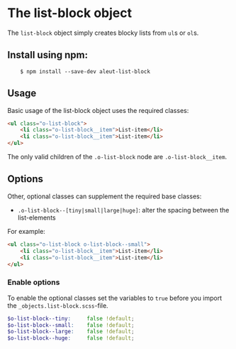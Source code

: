 # The list-block object

The `list-block` object simply creates blocky lists from `ul`s or `ol`s.

## Install using npm:

```ssh
    $ npm install --save-dev aleut-list-block
```

## Usage

Basic usage of the list-block object uses the required classes:

```html
<ul class="o-list-block">
	<li class="o-list-block__item">List-item</li>
	<li class="o-list-block__item">List-item</li>
</ul>
```

The only valid children of the `.o-list-block` node are `.o-list-block__item`.

## Options

Other, optional classes can supplement the required base classes:

* `.o-list-block--[tiny|small|large|huge]`: alter the spacing between the list-elements

For example:

```html
<ul class="o-list-block o-list-block--small">
	<li class="o-list-block__item">List-item</li>
	<li class="o-list-block__item">List-item</li>
</ul>
```

### Enable options
To enable the optional classes set the variables to `true` before you import
the `_objects.list-block.scss`-file.

```scss
$o-list-block--tiny:     false !default;
$o-list-block--small:    false !default;
$o-list-block--large:    false !default;
$o-list-block--huge:     false !default;
```
